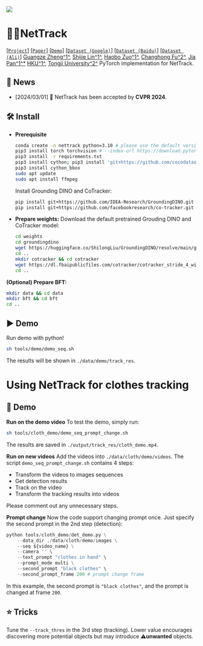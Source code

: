 <img src="./assets/output.gif">

# 🏃‍♀️NetTrack 

[[`Project`](https://george-zhuang.github.io/nettrack/)] [[`Paper`]()] [[`Demo`](https://www.youtube.com/watch?v=h81R1B8HuOE)] [[`Dataset (Google)`](https://drive.google.com/drive/folders/140mPnOVZY-2apH76at9yYuVGIDWOvsH_?usp=sharing)] [[`Dataset (Baidu)`](https://pan.baidu.com/s/1Ztu8-JJLFHmMkJyWrJQ8lQ?pwd=bft5)] [[`Dataset (Ali)`](https://www.alipan.com/s/NFkpgDDw6R3)]
[Guangze Zheng^1^](https://george-zhuang.github.io/), [Shijie Lin^1^](https://scholar.google.com/citations?user=sQINQ-YAAAAJ&hl=zh-CN&oi=ao), [Haobo Zuo^1^](https://scholar.google.com/citations?user=5RhJGKgAAAAJ&hl=zh-CN&oi=ao), [Changhong Fu^2^](https://scholar.google.com/citations?user=zmbMZ4kAAAAJ&hl=zh-CN&oi=ao), [Jia Pan^1^*](https://scholar.google.com/citations?user=YYT8-7kAAAAJ&hl=zh-CN&oi=ao)
[HKU^1^](https://www.hku.hk/), [Tongji University^2^](https://www.tongji.edu.cn/)
PyTorch implementation for NetTrack.

## 📣 News
- [2024/03/01] 📰 NetTrack has been accepted by **CVPR 2024**.

## :hammer_and_wrench: Install 

- **Prerequisite**
  ```bash
  conda create -n nettrack python=3.10 # please use the default version
  pip3 install torch torchvision # --index-url https://download.pytorch.org/whl/cu121
  pip3 install -r requirements.txt
  pip3 install cython; pip3 install 'git+https://github.com/cocodataset/cocoapi.git#subdirectory=PythonAPI'
  pip3 install cython_bbox
  sudo apt update
  sudo apt install ffmpeg
  ```

  Install Grounding DINO and CoTracker:
  ```bash
  pip install git+https://github.com/IDEA-Research/GroundingDINO.git
  pip install git+https://github.com/facebookresearch/co-tracker.git
  ```

- **Prepare weights:**
  Download the default pretrained Grouding DINO and CoTracker model:
  ```bash
  cd weights
  cd groundingdino
  wget https://huggingface.co/ShilongLiu/GroundingDINO/resolve/main/groundingdino_swinb_cogcoor.pth
  cd ..
  mkdir cotracker && cd cotracker
  wget https://dl.fbaipublicfiles.com/cotracker/cotracker_stride_4_wind_8.pth
  cd ..
  ```

**(Optional) Prepare BFT:**
```bash
mkdir data && cd data
mkdir bft && cd bft
cd ..
```

## :arrow_forward: Demo
Run demo with python!
```bash
sh tools/demo/demo_seq.sh
```
The results will be shown in ```./data/demo/track_res```.

# Using NetTrack for clothes tracking

## :hammer: Demo
**Run on the demo video**
To test the demo, simply run:
```bash
sh tools/cloth_demo/demo_seq_prompt_change.sh
```
The results are saved in ```./output/track_res/cloth_demo.mp4```.

**Run on new videos**
Add the videos into ```./data/cloth/demo/videos```.
The script ```demo_seq_prompt_change.sh``` contains 4 steps:
- Transform the videos to images sequences
- Get detection results
- Track on the video
- Transform the tracking results into videos

Please comment out any unnecessary steps.

**Prompt change**
Now the code support changing prompt once. Just specify the second prompt in the 2nd step (detection):
```python
python tools/cloth_demo/det_demo.py \
    --data_dir ./data/cloth/demo/images \
    --seq ${video_name} \
    --camera '' \
    --text_prompt "clothes in hand" \
    --prompt_mode multi \
    --second_prompt "black clothes" \ 
    --second_prompt_frame 200 # prompt change frame
```
In this example, the second prompt is ```"black clothes"```, and the prompt is changed at frame ```200```.

## :star: Tricks
Tune the ```--track_thres``` in the 3rd step (tracking). 
Lower value encourages discovering more potential objects but may introduce :warning:**unwanted** objects.
